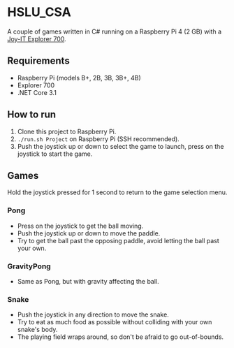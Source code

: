 # HSLU_CSA

A couple of games written in C# running on a Raspberry Pi 4 (2 GB) with a [Joy-IT Explorer 700](https://joy-it.net/en/products/RB-Explorer700).

## Requirements

- Raspberry Pi (models B+, 2B, 3B, 3B+, 4B)
- Explorer 700
- .NET Core 3.1

## How to run

1. Clone this project to Raspberry Pi.
2. `./run.sh Project` on Raspberry Pi (SSH recommended).
3. Push the joystick up or down to select the game to launch, press on the joystick to start the game.

## Games

Hold the joystick pressed for 1 second to return to the game selection menu.

### Pong

- Press on the joystick to get the ball moving.
- Push the joystick up or down to move the paddle.
- Try to get the ball past the opposing paddle, avoid letting the ball past your own.

### GravityPong

- Same as Pong, but with gravity affecting the ball.

### Snake

- Push the joystick in any direction to move the snake.
- Try to eat as much food as possible without colliding with your own snake's body.
- The playing field wraps around, so don't be afraid to go out-of-bounds.
